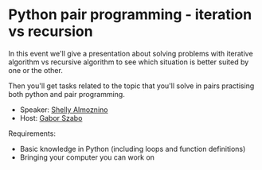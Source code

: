 # Python pair programming - iteration vs recursion

In this event we'll give a presentation about solving problems with iterative algorithm vs recursive algorithm
to see which situation is better suited by one or the other.

Then you'll get tasks related to the topic that you'll solve in pairs practising both python and pair programming.

* Speaker: [Shelly Almoznino](https://www.linkedin.com/in/shelly-almoznino/)
* Host: [Gabor Szabo](https://www.linkedin.com/in/szabgab/)

Requirements:
* Basic knowledge in Python (including loops and function definitions)
* Bringing your computer you can work on
